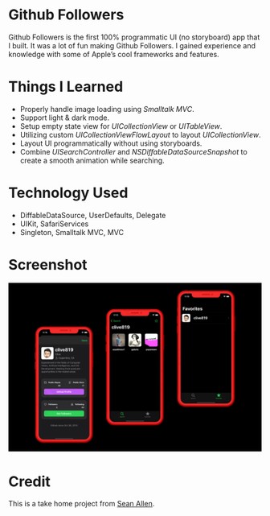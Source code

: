 # Github Followers

Github Followers is the first 100% programmatic UI (no storyboard) app that I built. It was a lot of fun making Github Followers. I  gained experience and knowledge with some of Apple’s cool frameworks and features.

# Things I Learned

-   Properly handle image loading using *Smalltalk MVC*.
-   Support light & dark mode.
-   Setup empty state view for *UICollectionView* or *UITableView*.
-   Utilizing custom *UICollectionViewFlowLayout* to layout *UICollectionView*.
-   Layout UI programmatically without using storyboards.
-   Combine *UISearchController* and *NSDiffableDataSourceSnapshot* to create a smooth animation while searching.

# Technology Used

-   DiffableDataSource, UserDefaults, Delegate
-   UIKit, SafariServices
-   Singleton, Smalltalk MVC, MVC

# Screenshot

![](Screenshot.jpeg)

# Credit

This is a take home project from [Sean Allen](https://seanallen.teachable.com/p/take-home).